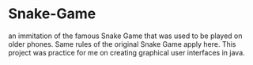# Snake-Game
an immitation of the famous Snake Game that was used to be played on older phones. Same rules of the original Snake Game apply here. This project was 
practice for me on creating graphical user interfaces in java.
